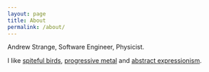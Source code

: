 ```yaml
---
layout: page
title: About
permalink: /about/
---
```


Andrew Strange, Software Engineer, Physicist.

I like [spiteful birds](https://falseknees.com/327.html), [progressive metal](https://open.spotify.com/album/0KQyC28P9808r0oKKNgHvp) and [abstract expressionism](https://www.tate.org.uk/art/artists/mark-rothko-1875).